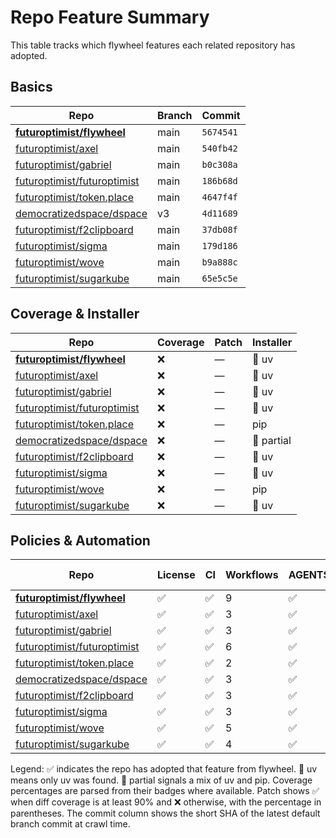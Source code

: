 # Repo Feature Summary

This table tracks which flywheel features each related repository has adopted.

<!-- spellchecker: disable -->
## Basics
| Repo | Branch | Commit |
| ---- | ------ | ------ |
| **[futuroptimist/flywheel](https://github.com/futuroptimist/flywheel)** | main | `5674541` |
| [futuroptimist/axel](https://github.com/futuroptimist/axel) | main | `540fb42` |
| [futuroptimist/gabriel](https://github.com/futuroptimist/gabriel) | main | `b0c308a` |
| [futuroptimist/futuroptimist](https://github.com/futuroptimist/futuroptimist) | main | `186b68d` |
| [futuroptimist/token.place](https://github.com/futuroptimist/token.place) | main | `4647f4f` |
| [democratizedspace/dspace](https://github.com/democratizedspace/dspace) | v3 | `4d11689` |
| [futuroptimist/f2clipboard](https://github.com/futuroptimist/f2clipboard) | main | `37db08f` |
| [futuroptimist/sigma](https://github.com/futuroptimist/sigma) | main | `179d186` |
| [futuroptimist/wove](https://github.com/futuroptimist/wove) | main | `b9a888c` |
| [futuroptimist/sugarkube](https://github.com/futuroptimist/sugarkube) | main | `65e5c5e` |

## Coverage & Installer
| Repo | Coverage | Patch | Installer |
| ---- | -------- | ----- | --------- |
| **[futuroptimist/flywheel](https://github.com/futuroptimist/flywheel)** | ❌ | — | 🚀 uv |
| [futuroptimist/axel](https://github.com/futuroptimist/axel) | ❌ | — | 🚀 uv |
| [futuroptimist/gabriel](https://github.com/futuroptimist/gabriel) | ❌ | — | 🚀 uv |
| [futuroptimist/futuroptimist](https://github.com/futuroptimist/futuroptimist) | ❌ | — | 🚀 uv |
| [futuroptimist/token.place](https://github.com/futuroptimist/token.place) | ❌ | — | pip |
| [democratizedspace/dspace](https://github.com/democratizedspace/dspace) | ❌ | — | 🔶 partial |
| [futuroptimist/f2clipboard](https://github.com/futuroptimist/f2clipboard) | ❌ | — | 🚀 uv |
| [futuroptimist/sigma](https://github.com/futuroptimist/sigma) | ❌ | — | 🚀 uv |
| [futuroptimist/wove](https://github.com/futuroptimist/wove) | ❌ | — | pip |
| [futuroptimist/sugarkube](https://github.com/futuroptimist/sugarkube) | ❌ | — | 🚀 uv |

## Policies & Automation
| Repo | License | CI | Workflows | AGENTS.md | Code of Conduct | Contributing | Pre-commit |
| ---- | ------- | -- | --------- | --------- | --------------- | ------------ | ---------- |
| **[futuroptimist/flywheel](https://github.com/futuroptimist/flywheel)** | ✅ | ✅ | 9 | ✅ | ✅ | ✅ | ✅ |
| [futuroptimist/axel](https://github.com/futuroptimist/axel) | ✅ | ✅ | 3 | ✅ | ✅ | ✅ | ✅ |
| [futuroptimist/gabriel](https://github.com/futuroptimist/gabriel) | ✅ | ✅ | 3 | ✅ | ✅ | ✅ | ✅ |
| [futuroptimist/futuroptimist](https://github.com/futuroptimist/futuroptimist) | ✅ | ✅ | 6 | ✅ | ✅ | ✅ | ✅ |
| [futuroptimist/token.place](https://github.com/futuroptimist/token.place) | ✅ | ✅ | 2 | ✅ | ✅ | ❌ | ✅ |
| [democratizedspace/dspace](https://github.com/democratizedspace/dspace) | ✅ | ✅ | 3 | ✅ | ✅ | ✅ | ❌ |
| [futuroptimist/f2clipboard](https://github.com/futuroptimist/f2clipboard) | ✅ | ✅ | 3 | ✅ | ✅ | ✅ | ✅ |
| [futuroptimist/sigma](https://github.com/futuroptimist/sigma) | ✅ | ✅ | 3 | ✅ | ✅ | ✅ | ✅ |
| [futuroptimist/wove](https://github.com/futuroptimist/wove) | ✅ | ✅ | 5 | ✅ | ✅ | ✅ | ✅ |
| [futuroptimist/sugarkube](https://github.com/futuroptimist/sugarkube) | ✅ | ✅ | 4 | ✅ | ❌ | ❌ | ✅ |

Legend: ✅ indicates the repo has adopted that feature from flywheel. 🚀 uv means only uv was found. 🔶 partial signals a mix of uv and pip. Coverage percentages are parsed from their badges where available. Patch shows ✅ when diff coverage is at least 90% and ❌ otherwise, with the percentage in parentheses. The commit column shows the short SHA of the latest default branch commit at crawl time.

